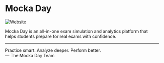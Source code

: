 # Mocka Day
[![Website](https://img.shields.io/badge/visit-website-blue)](https://mocka.day)

Mocka Day is an all-in-one exam simulation and analytics platform that helps students prepare for real exams with confidence.

---
Practice smart. Analyze deeper. Perform better.  
— The Mocka Day Team

